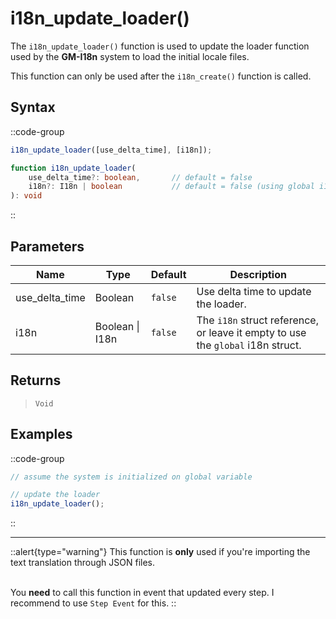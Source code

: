 # i18n_update_loader()

The `i18n_update_loader()` function is used to update the loader function used by the **GM-I18n** system to load the initial locale files.

This function can only be used after the `i18n_create()` function is called.

## Syntax

::code-group
```js [Usage]
i18n_update_loader([use_delta_time], [i18n]);
```

```ts [Signature]
function i18n_update_loader(
    use_delta_time?: boolean,       // default = false
    i18n?: I18n | boolean           // default = false (using global i18n struct)
): void
```
::

## Parameters

| Name           | Type              | Default      | Description |
|----------------|-------------------|--------------|-------------|
| use_delta_time | Boolean           | `false`      | Use delta time to update the loader. |
| i18n           | Boolean \| I18n | `false`      | The `i18n` struct reference, or leave it empty to use the `global` i18n struct. |

## Returns

> `Void`

## Examples

::code-group
```js [Create Event]
// assume the system is initialized on global variable
```

```js [Step Event]
// update the loader
i18n_update_loader();
```
::

---

::alert{type="warning"}
This function is **only** used if you're importing the text translation through JSON files. <br> <br>

You **need** to call this function in event that updated every step. I recommend to use `Step Event` for this.
::
